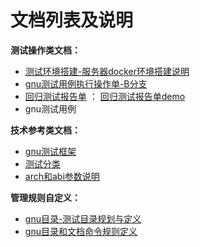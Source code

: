 # 文档列表及说明



**测试操作类文档：**

- [测试环境搭建-服务器docker环境搭建说明](https://github.com/xijing21/tarsier-test-job/blob/main/gnu/test_environment-docker.md)
- [gnu测试用例执行操作单-B分支](https://github.com/xijing21/tarsier-test-job/blob/main/gnu/gnu-b_rv64_newlib.md)
- [回归测试报告单](https://github.com/xijing21/tarsier-test-job/blob/main/gnu/gnu-regression-b_rv64_newlib-report.docx)  ： [回归测试报告单demo](https://github.com/xijing21/tarsier-test-job/blob/main/gnu/gnu-regression-b_rv64_newlib-report-demo.docx)
- gnu测试用例





**技术参考类文档：**

- [gnu测试框架](https://github.com/xijing21/tarsier-test-job/blob/main/gnu/riscv-gnu-toolchain.svg)
- [测试分类](https://github.com/xijing21/tarsier-test-job/blob/main/gnu/TestCategory.md)
- [arch和abi参数说明](https://github.com/xijing21/tarsier-test-job/blob/main/gnu/riscv-gnu-toolchain_archAbi.docx)



**管理规则自定义：**

- [gnu目录-测试目录规划与定义](https://github.com/xijing21/tarsier-test-job/blob/main/gnu/directory.xmind)
- [gnu目录和文档命令规则定义](https://github.com/xijing21/tarsier-test-job/blob/main/gnu/naming_rules.md)


